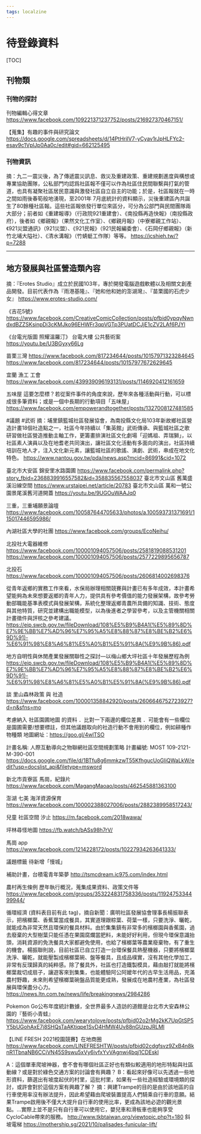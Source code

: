 ```yaml
---
tags: localzine
---
```


# 待登錄資料

[TOC]

## 刊物類

### 刊物的探討

刊物編輯心得文章
https://www.facebook.com/109221371237752/posts/216927370467151/

【蒐集】有趣的事件與研究論文
https://docs.google.com/spreadsheets/d/14PtHrilV7-yCyav1rJpHLFYc2-esav9c1VplJp0Aa0c/edit#gid=662125495

### 刊物資訊


摘：九二一震災後，為了傳遞震災訊息、救災及重建政策、重建規劃進度與構想或專業協助團隊，公私部門均認爲社區報不僅可以作為社區住民間聯繫與打氣的管道，也具有凝聚社區居民意識與激發社區自立自主的功能；於是，社區報就在一時之間如雨後春筍般地湧現，至2001年 7月底統計的資料顯示，災後重建區內共誕生了80餘種社區報。這些社區報依發行單位來區分，可分為公部門與民間團隊兩大部分；前者如《重建報導》（行政院921重建會）、《南投縣再造快報》（南投縣政府），後者如《鄉親報》（果然文化工作室）、《鄉親月報》（中寮鄉親工作站）、《921災盟通訊》（921災盟）、《921民報》（921民報編委會）、《石岡仔鄉親報》（新竹北埔大隘社）、《清水溝報》（竹蜻蜓工作隊）等等。
https://jcshieh.tw/?p=7288

---
## 地方發展與社區營造類內容

摘：『Erotes Studio』成立於民國103年，專於開發電腦遊戲軟體以及相關文創產品開發。目前代表作為『雨港基隆』、『她和他和她的澎湖灣』、『苗栗國的石虎少女』
https://www.erotes-studio.com/

《吉花5號》
https://www.facebook.com/CreativeComicCollection/posts/pfbid0ypqyNwndxdBZZSKsinpDi3cKMJko96EHWFr3qpVGTp3PUatDCJjE1cZV2LAf6PJYl

《台電光版圖 照耀溫羅汀》 台電大樓 公共藝術案
https://youtu.be/U3BGyxy66Lg

苗栗三灣
https://www.facebook.com/817234644/posts/10157971323284645
https://www.facebook.com/817234644/posts/10157977672629645

宜蘭 漁工 工會
https://www.facebook.com/439939096193131/posts/1146920412161659

五味屋
這要怎麼標？若從案件事件的角度來說，歷年來各種活動與行動，可以標成很多筆資料；或是一個中長期的行動項目「五味屋」
https://www.facebook.com/empowerandtogether/posts/1327008127481585

#議題  #武術  摘：埔里鎮籃城社區發展協會，為南投縣文化局103年新故鄉社區營造計畫18個社造點之一，社區今年持續以「集英館」武術傳承、與籃城社區之歌研習做社區營造推動主軸工作，更籌畫排演社區文化劇場「迎媽祖、弄瑞獅」，以社區素人演員以及在地耆老共同演出，讓社區文化活動有多面向的演出，社區持續培訓在地人才，注入文化新元素，讓籃城社區的歌謠、演劇、武術，串成在地文化特色。
https://www.nantou.gov.tw/pda/news.asp?mcid=86991&cid=1072

臺北市大安區 錦安里水路園圃
https://www.facebook.com/permalink.php?story_fbid=2368839916557582&id=358835567558037
臺北市文山區 舊萬盛溪沿線空間
https://www.urstaipei.net/article/20783
臺北市文山區 萬和一號公園景尾溪舊河道開蓋
https://youtu.be/9UGOuWAAJq0

三重，三重埔願景論壇
https://www.facebook.com/100587644705633/photos/a.100593731371691/115017446595986/

內湖社區大學的社團
https://www.facebook.com/groups/EcoNeihu/

北投社大電器維修
https://www.facebook.com/100001094057506/posts/2581819088531201
https://www.facebook.com/100001094057506/posts/2577229895656787

北投石
https://www.facebook.com/100001094057506/posts/2606814002698376

從青年返鄉的實務工作來看，水保局辦理相關競賽與計畫已有多年成效，本計畫希望能夠為未來想要返鄉的青年人力，提供具有參考價值的能力發展架構，故參考勞動部職能基準表模式與發展架構，系統化整理返鄉青農所具備的知識、技術、態度與其他特質，研究並建構出職能模型，以為後進者之學習參考，以及主管機關相關計畫徵件與評核之參考建議。
https://eip.swcb.gov.tw/fileDownload/108%E5%B9%B4A1(%E5%89%8D%E7%9E%BB%E7%AD%96%E7%95%A5%E8%88%87%E8%BE%B2%E6%9D%91)-%E6%91%98%E8%A6%81%E5%A0%B1%E5%91%8A(%E9%9B%86).pdf

地方自明性與休閒產業發展關聯性之探討—以梅山鄉大坪社區十年發展歷程為例
https://eip.swcb.gov.tw/fileDownload/108%E5%B9%B4A1(%E5%89%8D%E7%9E%BB%E7%AD%96%E7%95%A5%E8%88%87%E8%BE%B2%E6%9D%91)-%E6%91%98%E8%A6%81%E5%A0%B1%E5%91%8A(%E9%9B%86).pdf

談 里山森林政策 與 社造
https://www.facebook.com/100001358842920/posts/2606646752723927?d=n&sfns=mo

考慮納入 社區園圃地圖 的資料
．比對一下兩邊的欄位差異
．可能會有一些欄位是園圃需要/想要標註，但其他議題取向的社造行動不會用到的欄位，例如耕種作物種類
地圖網址：https://goo.gl/4wlTSO

計畫名稱: 人際互動導向之物聯網社區空間規劃策略
計畫編號: MOST 109-2121-M-390-001
https://docs.google.com/file/d/1BTfu8g6mmkzwT55KfhgucUoGliQWaLkW/edit?usp=docslist_api&filetype=msword

新北市貢寮區 馬崗，紀錄片
https://www.facebook.com/MagangMaoao/posts/462545881363100

澎湖 七美 海洋資源保育
https://www.facebook.com/100002388027006/posts/2882389958517243/

兒童 社區空間 汐止
https://m.facebook.com/2018wawa/

坪林尋怪地圖
https://fb.watch/bASs98h7rV/

馬崗 app
https://www.facebook.com/1214228172/posts/10227934263641333/

議題標籤 待新增「慢城」

補助計畫，台積電青年築夢
http://tsmcdream.ic975.com/index.html

農村再生條例 歷年執行概況，蒐集成果資料、政策文件等
https://www.facebook.com/groups/353224831758336/posts/1192475334499944/

循環經濟 (資料表目前有此 tag)，摘自新聞：廣明社區發展協會理事長楊振聯表示，把檳榔葉、香蕉葉當成餐具，其實道理跟粽葉、荷葉一樣，只要洗淨、曬乾，就能成為非常天然且環保的餐具材料。由於集集鎮有非常多的檳榔園與香蕉園，過去廢棄的大型樹葉只能任憑在果園腐爛當肥料，未能好好利用，但現今環保意識抬頭，消耗資源的免洗餐具大家都避免使用，也給了檳榔葉等農業廢棄物，有了重生的機會。楊振聯則說，目前社區已自立打造一台環保餐具熱壓機器，只要將檳榔葉洗淨、曬乾，就能壓製成檳榔葉碗、盤等餐具，且成品樸實，沒有其他化學加工，非常有反璞歸真的純粹感。除了餐具外，社區也打造鐵製模具，藉由敲打就能將檳榔葉裁切成扇子，讓遊客來到集集，也能體驗阿公阿嬤年代的古早生活用品，充滿農村野趣，未來則希望檳榔葉碗盤品質能更成熟，發展成在地農村產業，為社區發展與環保盡分心力。
https://news.ltn.com.tw/news/life/breakingnews/2984286

Pokemon Go公布年度統計數據，全世界最多人造訪的道館是台北市大安森林公園的『藝術小青蛙』
https://www.facebook.com/wearytolove/posts/pfbid02o2rMg2kK7UpGtSP5Y5bUGohAxE7j8SHQsTaAKtiqpe1SvD4HMW4Uv88nGUzpJRLMl

【LINE FRESH 2021校園競賽】在地商圈
https://www.facebook.com/LINEFRESHTW/posts/pfbid02cdgfsvz9ZxB4n8knR1TbnaNB6CCiVN45S9swu5xVy6ivfxYvVAgnwi4bqj1CDEskl

A：這個單車爬坡神器，會不會有哪個社區正好也有類似較適用的地形特點與社區動線？或是對於綠色交通方案的討論會有興趣？
B：看起來好像可以先透過一些地形資料，篩選出有坡度起伏的村里，這批村里，如果有一些社造經驗或環境類的探討，或許會對於這個方案有興趣了解？
摘：興建Trampe的目的是由於該地區的自行車使用率沒有辦法提升，因此希望藉由爬坡裝置提高人們騎乘自行車的意願。結果Trampe啟用後不僅大大提升自行車的使用比率，更成為該地必遊的觀光景點。...實際上並不是只有自行車可以使用它，嬰兒車和滑板車也能夠享受CycloCable帶來的服務。
http://www.tkbtaiwan.org/viewtopic.php?t=180
斜坡電梯
https://mothership.sg/2021/10/palisades-funicular-lift/
